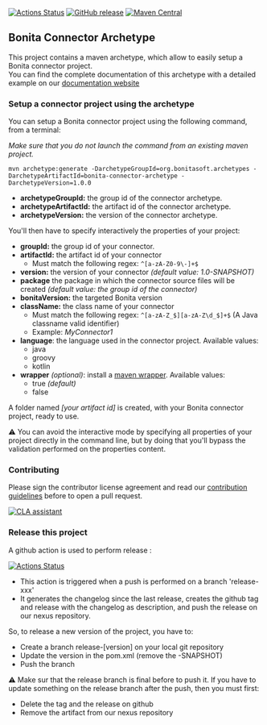 [![Actions Status](https://github.com/bonitasoft/bonita-connector-archetype/workflows/Build/badge.svg)](https://github.com/bonitasoft/bonita-connector-archetype/actions?query=workflow%3ABuild)
[![GitHub release](https://img.shields.io/github/v/release/bonitasoft/bonita-connector-archetype?color=blue&label=Release)](https://github.com/bonitasoft/bonita-connector-archetype/releases)
[![Maven Central](https://maven-badges.herokuapp.com/maven-central/org.bonitasoft.archetypes/bonita-connector-archetype/badge.svg?color=orange)](https://maven-badges.herokuapp.com/maven-central/org.bonitasoft.archetypes/bonita-connector-archetype)



## Bonita Connector Archetype

This project contains a maven archetype, which allow to easily setup a Bonita connector project.  
You can find the complete documentation of this archetype with a detailed example on our [documentation website](https://documentation.bonitasoft.com/bonita/7.11/connector-archetype)

### Setup a connector project using the archetype 

 You can setup a Bonita connector project using the following command, from a terminal: 
 
 _Make sure that you do not launch the command from an existing maven project._
 
```
mvn archetype:generate -DarchetypeGroupId=org.bonitasoft.archetypes -DarchetypeArtifactId=bonita-connector-archetype -DarchetypeVersion=1.0.0
```

- **archetypeGroupId:** the group id of the connector archetype.
- **archetypeArtifactId:** the artifact id of the connector archetype.
- **archetypeVersion:** the version of the connector archetype.

You'll then have to specify interactively the properties of your project: 

- **groupId:** the group id of your connector.
- **artifactId:** the artifact id of your connector
	 - Must match the following regex: `^[a-zA-Z0-9\-]+$`
- **version:** the version of your connector _(default value: 1.0-SNAPSHOT)_
- **package** the package in which the connector source files will be created _(default value: the group id of the connector)_
- **bonitaVersion:** the targeted Bonita version
- **className:** the class name of your connector 
    - Must match the following regex: `^[a-zA-Z_$][a-zA-Z\d_$]+$` (A Java classname valid identifier)
    - Example: _MyConnector1_
- **language**: the language used in the connector project. Available values:
    - java
    - groovy
    - kotlin
- **wrapper** _(optional)_: install a [maven wrapper](https://github.com/takari/maven-wrapper). Available values: 
    - true _(default)_
    - false

A folder named _[your artifact id]_ is created, with your Bonita connector project, ready to use.

⚠️ You can avoid the interactive mode by specifying all properties of your project directly in the command line, but by doing that you'll bypass the validation performed on the properties content.

### Contributing

Please sign the contributor license agreement and read our [contribution guidelines](CONTRIBUTING.md) before to open a pull request. 
 
<a href="https://cla-assistant.io/bonitasoft/bonita-connector-archetype"><img src="https://cla-assistant.io/readme/badge/bonitasoft/bonita-connector-archetype" alt="CLA assistant" /></a>

### Release this project

A github action is used to perform release : 

[![Actions Status](https://github.com/bonitasoft/bonita-connector-archetype/workflows/Create%20release/badge.svg)](https://github.com/bonitasoft/bonita-connector-archetype/actions?query=workflow%3A"Create+release")

- This action is triggered when a push is performed on a branch 'release-xxx'
- It generates the changelog since the last release, creates the github tag and release with the changelog as description, and push the release on our nexus repository. 

So, to release a new version of the project, you have to: 
- Create a branch release-[version] on your local git repository
- Update the version in the pom.xml (remove the -SNAPSHOT)
- Push the branch

⚠️ Make sur that the release branch is final before to push it. If you have to update something on the release branch after the push, then you must first:
- Delete the tag and the release on github
- Remove the artifact from our nexus repository 
